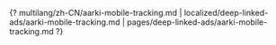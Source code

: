 {? multilang/zh-CN/aarki-mobile-tracking.md | localized/deep-linked-ads/aarki-mobile-tracking.md | pages/deep-linked-ads/aarki-mobile-tracking.md ?}

